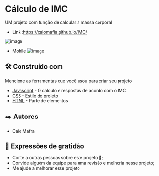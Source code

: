 
# Cálculo de IMC

UM projeto com função de calcular a massa corporal 
* Link :https://caiomafia.github.io/IMC/

![image](https://user-images.githubusercontent.com/91575842/184137240-87f87fdf-3aa1-47ad-8b25-5711111ba018.png)

* Mobile
![image](https://user-images.githubusercontent.com/91575842/184137200-8d2cf105-66ac-4ccf-8f9c-c2ceebc2c6a4.png)



## 🛠️ Construído com

Mencione as ferramentas que você usou para criar seu projeto

* [Javascript]() - O calculo e respostas de acordo com o IMC
* [CSS]() - Estilo do projeto 
* [HTML]() - Parte de elementos


## ✒️ Autores

* Caio Mafra

## 🎁 Expressões de gratidão

* Conte a outras pessoas sobre este projeto 📢;
* Convide alguém da equipe para uma revisão e melhoria nesse projeto;
* Me ajude a melhorar esse projeto 
